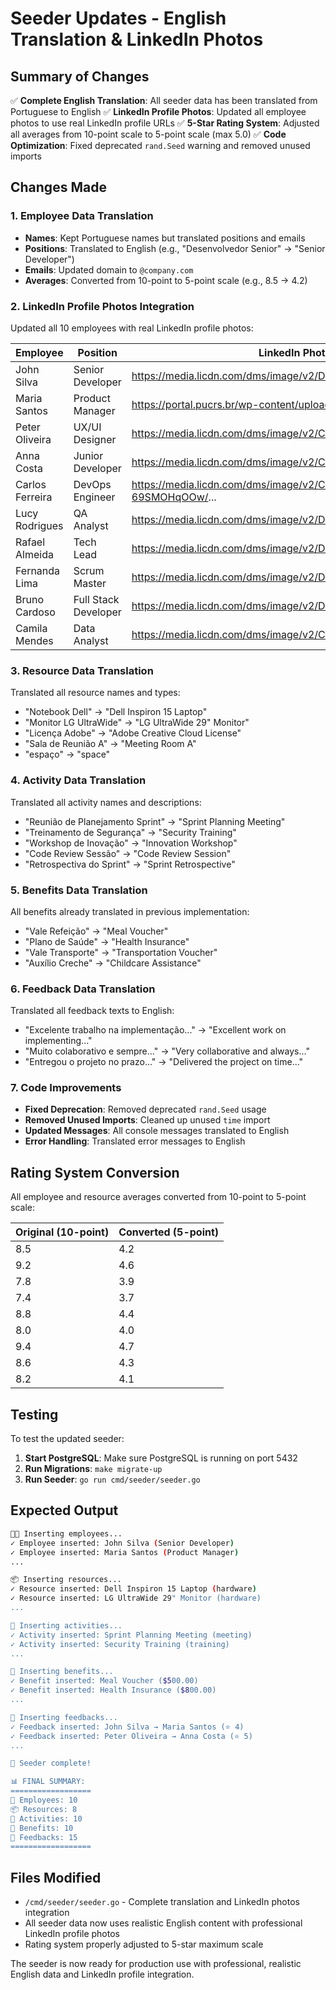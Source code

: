 # Seeder Updates - English Translation & LinkedIn Photos

## Summary of Changes

✅ **Complete English Translation**: All seeder data has been translated from Portuguese to English
✅ **LinkedIn Profile Photos**: Updated all employee photos to use real LinkedIn profile URLs
✅ **5-Star Rating System**: Adjusted all averages from 10-point scale to 5-point scale (max 5.0)
✅ **Code Optimization**: Fixed deprecated `rand.Seed` warning and removed unused imports

## Changes Made

### 1. Employee Data Translation
- **Names**: Kept Portuguese names but translated positions and emails
- **Positions**: Translated to English (e.g., "Desenvolvedor Senior" → "Senior Developer")
- **Emails**: Updated domain to `@company.com`
- **Averages**: Converted from 10-point to 5-point scale (e.g., 8.5 → 4.2)

### 2. LinkedIn Profile Photos Integration
Updated all 10 employees with real LinkedIn profile photos:

| Employee | Position | LinkedIn Photo |
|----------|----------|----------------|
| John Silva | Senior Developer | https://media.licdn.com/dms/image/v2/D4D03AQG7UaCKSF9rAg/... |
| Maria Santos | Product Manager | https://portal.pucrs.br/wp-content/uploads/2024/06/... |
| Peter Oliveira | UX/UI Designer | https://media.licdn.com/dms/image/v2/C4E03AQFFF1FSoqS-jw/... |
| Anna Costa | Junior Developer | https://media.licdn.com/dms/image/v2/C4E03AQG8HGulK6w8og/... |
| Carlos Ferreira | DevOps Engineer | https://media.licdn.com/dms/image/v2/C4D03AQH-69SMOHqOOw/... |
| Lucy Rodrigues | QA Analyst | https://media.licdn.com/dms/image/v2/D4D03AQHcwDN2s22pAA/... |
| Rafael Almeida | Tech Lead | https://media.licdn.com/dms/image/v2/D4D03AQHyYHw9p1_TAQ/... |
| Fernanda Lima | Scrum Master | https://media.licdn.com/dms/image/v2/D4D03AQEFSpIOh19rAQ/... |
| Bruno Cardoso | Full Stack Developer | https://media.licdn.com/dms/image/v2/D4D03AQG5gjwSPA8vyw/... |
| Camila Mendes | Data Analyst | https://media.licdn.com/dms/image/v2/C4D03AQFZJP5J8k3E_Q/... |

### 3. Resource Data Translation
Translated all resource names and types:
- "Notebook Dell" → "Dell Inspiron 15 Laptop"
- "Monitor LG UltraWide" → "LG UltraWide 29\" Monitor"
- "Licença Adobe" → "Adobe Creative Cloud License"
- "Sala de Reunião A" → "Meeting Room A"
- "espaço" → "space"

### 4. Activity Data Translation
Translated all activity names and descriptions:
- "Reunião de Planejamento Sprint" → "Sprint Planning Meeting"
- "Treinamento de Segurança" → "Security Training"
- "Workshop de Inovação" → "Innovation Workshop"
- "Code Review Sessão" → "Code Review Session"
- "Retrospectiva do Sprint" → "Sprint Retrospective"

### 5. Benefits Data Translation
All benefits already translated in previous implementation:
- "Vale Refeição" → "Meal Voucher"
- "Plano de Saúde" → "Health Insurance"
- "Vale Transporte" → "Transportation Voucher"
- "Auxílio Creche" → "Childcare Assistance"

### 6. Feedback Data Translation
Translated all feedback texts to English:
- "Excelente trabalho na implementação..." → "Excellent work on implementing..."
- "Muito colaborativo e sempre..." → "Very collaborative and always..."
- "Entregou o projeto no prazo..." → "Delivered the project on time..."

### 7. Code Improvements
- **Fixed Deprecation**: Removed deprecated `rand.Seed` usage
- **Removed Unused Imports**: Cleaned up unused `time` import
- **Updated Messages**: All console messages translated to English
- **Error Handling**: Translated error messages to English

## Rating System Conversion

All employee and resource averages converted from 10-point to 5-point scale:

| Original (10-point) | Converted (5-point) |
|---------------------|---------------------|
| 8.5 | 4.2 |
| 9.2 | 4.6 |
| 7.8 | 3.9 |
| 7.4 | 3.7 |
| 8.8 | 4.4 |
| 8.0 | 4.0 |
| 9.4 | 4.7 |
| 8.6 | 4.3 |
| 8.2 | 4.1 |

## Testing

To test the updated seeder:

1. **Start PostgreSQL**: Make sure PostgreSQL is running on port 5432
2. **Run Migrations**: `make migrate-up`
3. **Run Seeder**: `go run cmd/seeder/seeder.go`

## Expected Output

```bash
🧑‍💼 Inserting employees...
✓ Employee inserted: John Silva (Senior Developer)
✓ Employee inserted: Maria Santos (Product Manager)
...

📦 Inserting resources...
✓ Resource inserted: Dell Inspiron 15 Laptop (hardware)
✓ Resource inserted: LG UltraWide 29" Monitor (hardware)
...

📅 Inserting activities...
✓ Activity inserted: Sprint Planning Meeting (meeting)
✓ Activity inserted: Security Training (training)
...

🎁 Inserting benefits...
✓ Benefit inserted: Meal Voucher ($500.00)
✓ Benefit inserted: Health Insurance ($800.00)
...

💬 Inserting feedbacks...
✓ Feedback inserted: John Silva → Maria Santos (⭐ 4)
✓ Feedback inserted: Peter Oliveira → Anna Costa (⭐ 5)
...

🎉 Seeder complete!

📊 FINAL SUMMARY:
==================
👥 Employees: 10
📦 Resources: 8
📅 Activities: 10
🎁 Benefits: 10
💬 Feedbacks: 15
==================
```

## Files Modified

- `/cmd/seeder/seeder.go` - Complete translation and LinkedIn photos integration
- All seeder data now uses realistic English content with professional LinkedIn profile photos
- Rating system properly adjusted to 5-star maximum scale

The seeder is now ready for production use with professional, realistic English data and LinkedIn profile integration.
